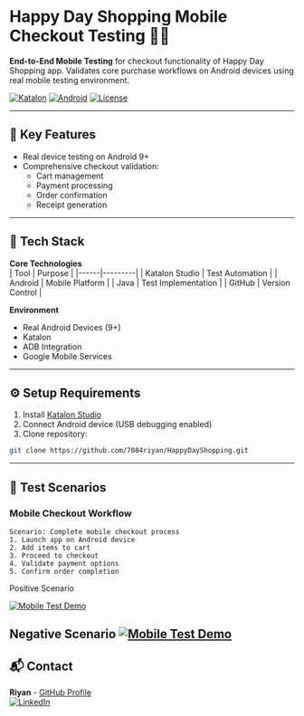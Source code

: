 # Happy Day Shopping Mobile Checkout Testing 📱🛒

**End-to-End Mobile Testing** for checkout functionality of Happy Day Shopping app. Validates core purchase workflows on Android devices using real mobile testing environment.

[![Katalon](https://img.shields.io/badge/Katalon-9-FF682D)](https://www.katalon.com/)
[![Android](https://img.shields.io/badge/Android-9%2B-brightgreen)](https://www.android.com/)
[![License](https://img.shields.io/badge/License-MIT-blue.svg)](https://github.com/7084riyan/HappyDayShopping/blob/main/LICENSE)

---

## 🚀 Key Features
- Real device testing on Android 9+
- Comprehensive checkout validation:
  - Cart management
  - Payment processing
  - Order confirmation
  - Receipt generation

---

## 🧰 Tech Stack
**Core Technologies**  
| Tool | Purpose |
|------|---------|
| Katalon Studio | Test Automation |
| Android | Mobile Platform |
| Java | Test Implementation |
| GitHub | Version Control |

**Environment**  
- Real Android Devices (9+)
- Katalon 
- ADB Integration
- Google Mobile Services

---

## ⚙️ Setup Requirements
1. Install [Katalon Studio](https://katalon.com/download)
2. Connect Android device (USB debugging enabled)
3. Clone repository:
```bash
git clone https://github.com/7084riyan/HappyDayShopping.git
```

---


## 📱 Test Scenarios
### Mobile Checkout Workflow
```gherkin
Scenario: Complete mobile checkout process
1. Launch app on Android device
2. Add items to cart
3. Proceed to checkout
4. Validate payment options
5. Confirm order completion
```
Positive Scenario

[![Mobile Test Demo](https://img.youtube.com/vi/gGqKXC_cqwg/maxresdefault.jpg)](https://www.youtube.com/embed/gGqKXC_cqwg)

Negative Scenario
[![Mobile Test Demo](https://img.youtube.com/vi/0TW3acE3wCI/maxresdefault.jpg)](https://www.youtube.com/embed/0TW3acE3wCI)
---

## 📬 Contact
**Riyan** - [GitHub Profile](https://github.com/7084riyan)  
[![LinkedIn](https://img.shields.io/badge/LinkedIn-Connect-blue?style=flat&logo=linkedin)](https://www.linkedin.com/in/mohamad-riyan-maulana-83770425a/)
```
